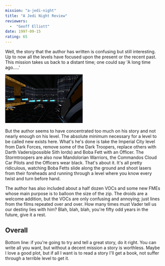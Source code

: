 ```yaml
---
mission: "a-jedi-night"
title: "A Jedi Night Review"
reviewers: 
  -  "Geoff Elliott"
date: 1997-09-15
rating: 65
---
```


Well, the story that the author has written is confusing but still interesting. Up to now all the levels have focused upon the present or the recent past. This mission takes us back to a distant time; one could say 'A long time ago.....'

![Jedi Night screenshot](./jedinight.png "It's still the same Coruscant, but there have been a few changes since...er.. before you saw it last.")

But the author seems to have concentrated too much on his story and not nearly enough on his level. The absolute minimum necessary for a level to be called new exists here. What's he's done is take the Imperial City level from Dark Forces, remove some of the Dark Troopers, replace others with Darth Vaders(possible Sith lords) and Boba Fett with an Officer. The Stormtroopers are also now Mandolorian Warriors, the Commandos Cloud Car Pilots and the Officers wear black. That's about it. It's all pretty ridiculous, watching Boba Fetts slide along the ground and shoot lasers from their foreheads and running through a level where you know every twist and turn before hand.

The author has also included about a half dozen VOCs and some new FMEs whose main purpose is to balloon the size of the zip. The droids are a welcome addition, but the VOCs are only confusing and annoying; just lines from the films repeated over and over. How many times must Vader tell us our destiny lies with him? Blah, blah, blah, you're fifty odd years in the future, give it a rest.

## Overall

Bottom line: if you're going to try and tell a great story, do it right. You can write all you want, but without a decent mission a story is worthless. Maybe I love a good plot, but if all I want is to read a story I'll get a book, not suffer through a terrible level to get it.